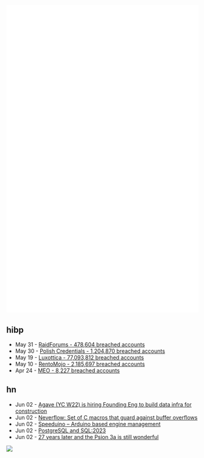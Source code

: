 ![Metrics](https://raw.githubusercontent.com/phixion/phixion/master/metrics.svg)

## hibp

<!--
for https://github.com/phixion/phixion/blob/main/.github/workflows/feeds.yml
-->
<!--START_SECTION:haveibeenpwnd-->
- May 31 - [RaidForums - 478,604 breached accounts](https://haveibeenpwned.com/PwnedWebsites#RaidForums)
- May 30 - [Polish Credentials - 1,204,870 breached accounts](https://haveibeenpwned.com/PwnedWebsites#PolishCredentials)
- May 19 - [Luxottica - 77,093,812 breached accounts](https://haveibeenpwned.com/PwnedWebsites#Luxottica)
- May 10 - [RentoMojo - 2,185,697 breached accounts](https://haveibeenpwned.com/PwnedWebsites#RentoMojo)
- Apr 24 - [MEO - 8,227 breached accounts](https://haveibeenpwned.com/PwnedWebsites#MEO)
<!--END_SECTION:haveibeenpwnd-->

## hn

<!--
for https://github.com/phixion/phixion/blob/main/.github/workflows/feeds.yml
-->
<!--START_SECTION:hn-->
- Jun 02 - [Agave (YC W22) is hiring Founding Eng to build data infra for construction](https://news.ycombinator.com/item?id=36163970)
- Jun 02 - [Neverflow: Set of C macros that guard against buffer overflows](https://github.com/skullchap/neverflow)
- Jun 02 - [Speeduino – Arduino based engine management](https://github.com/noisymime/speeduino)
- Jun 02 - [PostgreSQL and SQL:2023](http://peter.eisentraut.org/blog/2023/04/18/postgresql-and-sql-2023)
- Jun 02 - [27 years later and the Psion 3a is still wonderful](https://mcgst.com/2020/12/01/27-years-later-and-the-psion-3a-is-still-wonderful/)
<!--END_SECTION:hn-->

<!--
for https://yhype.me
-->
![](https://hit.yhype.me/github/profile?user_id=13013670)
